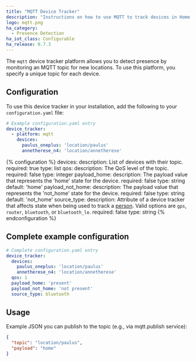 ```yaml
---
title: "MQTT Device Tracker"
description: "Instructions on how to use MQTT to track devices in Home Assistant."
logo: mqtt.png
ha_category:
  - Presence Detection
ha_iot_class: Configurable
ha_release: 0.7.3
---
```



The `mqtt` device tracker platform allows you to detect presence by monitoring an MQTT topic for new locations. To use this platform, you specify a unique topic for each device.

## Configuration

To use this device tracker in your installation, add the following to your `configuration.yaml` file:

```yaml
# Example configuration.yaml entry
device_tracker:
  - platform: mqtt
    devices:
      paulus_oneplus: 'location/paulus'
      annetherese_n4: 'location/annetherese'
```

{% configuration %}
devices:
  description: List of devices with their topic.
  required: true
  type: list
qos:
  description: The QoS level of the topic.
  required: false
  type: integer
payload_home:
  description: The payload value that represents the 'home' state for the device.
  required: false
  type: string
  default: 'home'
payload_not_home:
  description: The payload value that represents the 'not_home' state for the device.
  required: false
  type: string
  default: 'not_home'
source_type:
  description: Attribute of a device tracker that affects state when being used to track a [person](/integrations/person/). Valid options are `gps`, `router`, `bluetooth`, or `bluetooth_le`.
  required: false
  type: string
{% endconfiguration %}

## Complete example configuration

```yaml
# Complete configuration.yaml entry
device_tracker:
  devices:
    paulus_oneplus: 'location/paulus'
    annetherese_n4: 'location/annetherese'
  qos: 1
  payload_home: 'present'
  payload_not_home: 'not present'
  source_type: bluetooth
```

## Usage

Example JSON you can publish to the topic (e.g., via mqtt.publish service):

```json
{
  "topic": "location/paulus",
  "payload": "home"
}
```
